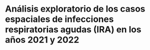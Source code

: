 # Análisis exploratorio de los casos espaciales de infecciones respiratorias agudas (IRA) en los años 2021 y 2022
